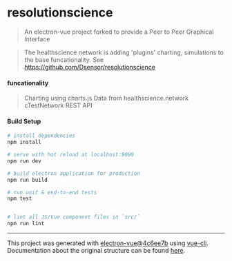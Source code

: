 
# resolutionscience

> An electron-vue project forked to provide a Peer to Peer Graphical Interface

> The healthscience network is adding 'plugins' charting, simulations to the base funcationality.  See https://github.com/Dsensor/resolutionscience

#### funcationality

> Charting using charts.js
> Data from healthscience.network cTestNetwork REST API

#### Build Setup

``` bash
# install dependencies
npm install

# serve with hot reload at localhost:9080
npm run dev

# build electron application for production
npm run build

# run unit & end-to-end tests
npm test


# lint all JS/Vue component files in `src/`
npm run lint

```

---

This project was generated with [electron-vue](https://github.com/SimulatedGREG/electron-vue)@[4c6ee7b](https://github.com/SimulatedGREG/electron-vue/tree/4c6ee7bf4f9b4aa647a22ec1c1ca29c2e59c3645) using [vue-cli](https://github.com/vuejs/vue-cli). Documentation about the original structure can be found [here](https://simulatedgreg.gitbooks.io/electron-vue/content/index.html).
